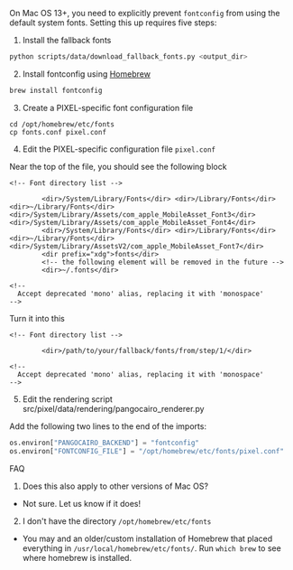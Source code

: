 

On Mac OS 13+, you need to explicitly prevent `fontconfig` from using the default system fonts. Setting this up requires five steps:

1. Install the fallback fonts

```bash
python scripts/data/download_fallback_fonts.py <output_dir>
```

2. Install fontconfig using [Homebrew](https://brew.sh/)
```bash
brew install fontconfig
```

3. Create a PIXEL-specific font configuration file
```
cd /opt/homebrew/etc/fonts
cp fonts.conf pixel.conf
```

4. Edit the PIXEL-specific configuration file `pixel.conf`

Near the top of the file, you should see the following block
```
<!-- Font directory list -->

        <dir>/System/Library/Fonts</dir> <dir>/Library/Fonts</dir> <dir>~/Library/Fonts</dir> <dir>/System/Library/Assets/com_apple_MobileAsset_Font3</dir> <dir>/System/Library/Assets/com_apple_MobileAsset_Font4</dir>
        <dir>/System/Library/Fonts</dir> <dir>/Library/Fonts</dir> <dir>~/Library/Fonts</dir> <dir>/System/Library/AssetsV2/com_apple_MobileAsset_Font7</dir>
        <dir prefix="xdg">fonts</dir>
        <!-- the following element will be removed in the future -->
        <dir>~/.fonts</dir>

<!--
  Accept deprecated 'mono' alias, replacing it with 'monospace'
-->
```
Turn it into this
```
<!-- Font directory list -->

        <dir>/path/to/your/fallback/fonts/from/step/1/</dir>

<!--
  Accept deprecated 'mono' alias, replacing it with 'monospace'
-->
```

5. Edit the rendering script src/pixel/data/rendering/pangocairo_renderer.py

Add the following two lines to the end of the imports:

```python
os.environ["PANGOCAIRO_BACKEND"] = "fontconfig"
os.environ["FONTCONFIG_FILE"] = "/opt/homebrew/etc/fonts/pixel.conf"
```

FAQ

1. Does this also apply to other versions of Mac OS?
 * Not sure. Let us know if it does!

2. I don't have the directory `/opt/homebrew/etc/fonts`
 * You may and an older/custom installation of Homebrew that placed everything in `/usr/local/homebrew/etc/fonts/`. Run `which brew` to see where homebrew is installed.
